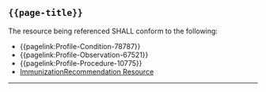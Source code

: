 ## <code>{{page-title}}</code>

The resource being referenced SHALL conform to the following:
- {{pagelink:Profile-Condition-78787}}
- {{pagelink:Profile-Observation-67521}}
- {{pagelink:Profile-Procedure-10775}}
- [ImmunizationRecommendation Resource](https://www.hl7.org/fhir/r4/immunizationrecommendation.html)

---
